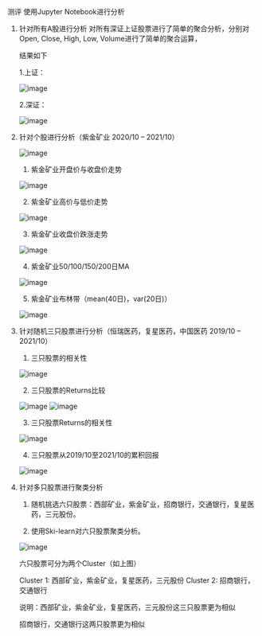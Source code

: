 测评
使用Jupyter Notebook进行分析
1. 针对所有A股进行分析
   对所有深证上证股票进行了简单的聚合分析，分别对Open, Close, High, Low, Volume进行了简单的聚合运算，
   
   结果如下
	 
	 1.上证：
	 
	 ![image](https://user-images.githubusercontent.com/74880402/139531970-5e277759-1ee0-43b7-abc8-20b397bc9996.png)
	 
	 2.深证：
	 
	 ![image](https://user-images.githubusercontent.com/74880402/139531997-5d8b7cdc-f5a1-494d-9ca4-8c43cd956f62.png) 
	 
2. 针对个股进行分析（紫金矿业 2020/10 – 2021/10）

	![image](https://user-images.githubusercontent.com/74880402/139532076-ae7d3df7-e065-4e0f-9f6e-f8c8e81e996b.png)
	
	1. 紫金矿业开盘价与收盘价走势
	
	![image](https://user-images.githubusercontent.com/74880402/139532108-d5e091b1-318e-4e47-82bb-e8bc633f1002.png)
	
	2. 紫金矿业高价与低价走势
	
	![image](https://user-images.githubusercontent.com/74880402/139532117-a4ab6236-8965-4ddc-9560-df364aa0a09a.png)
	
	3. 紫金矿业收盘价跌涨走势
	
	![image](https://user-images.githubusercontent.com/74880402/139532121-0d68d1fc-9dea-4b97-b82e-ad962d068fef.png)
	
	4. 紫金矿业50/100/150/200日MA
	
	![image](https://user-images.githubusercontent.com/74880402/139532130-efc6fba5-f6c6-4f42-b263-67698465cb72.png)
	
	5. 紫金矿业布林带（mean(40日)，var(20日)）
	
	![image](https://user-images.githubusercontent.com/74880402/139532173-447ce3d1-3182-4f23-9e2f-c23971dd5fe5.png)
	
3. 针对随机三只股票进行分析（恒瑞医药，复星医药，中国医药 2019/10 – 2021/10）

	1. 三只股票的相关性
	
	![image](https://user-images.githubusercontent.com/74880402/139532188-77e31c72-eceb-4853-a184-d5a85732ca8d.png)
	
 	2. 三只股票的Returns比较
 	
 	![image](https://user-images.githubusercontent.com/74880402/139532200-31dae4d4-e897-4cac-841e-4548b36b5f1b.png)
	![image](https://user-images.githubusercontent.com/74880402/139532217-af06b985-46d6-48a8-a510-19fd244f5769.png)
	
	3. 三只股票Returns的相关性
	
	![image](https://user-images.githubusercontent.com/74880402/139532222-f7e60bcb-11c6-4f05-a1b9-16c5e520fe6c.png)
	
	4. 三只股票从2019/10至2021/10的累积回报
	
	![image](https://user-images.githubusercontent.com/74880402/139532242-310d6553-09bd-4fdb-ad67-d270cfe8372e.png)
	
4. 针对多只股票进行聚类分析

	1. 随机挑选六只股票：西部矿业，紫金矿业，招商银行，交通银行，复星医药，三元股份。
	
	2. 使用Ski-learn对六只股票聚类分析。
	
	![image](https://user-images.githubusercontent.com/74880402/139532275-07cbd67d-c50b-438a-ba08-c91c0c90dc3f.png)
	
	六只股票可分为两个Cluster（如上图）
	
	Cluster 1: 西部矿业，紫金矿业，复星医药，三元股份
	Cluster 2: 招商银行，交通银行
	
	说明：西部矿业，紫金矿业，复星医药，三元股份这三只股票更为相似
	
	招商银行，交通银行这两只股票更为相似
